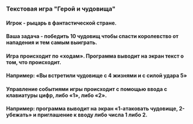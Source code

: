 ### Текстовая игра "Герой и чудовища"

#### Игрок - рыцарь в фантастической стране.
#### Ваша задача - победить 10 чудовищ чтобы спасти королевство от нападения и тем самым выиграть.

#### Игра происходит по «ходам». Программа выводит на экран текст о том, что происходит.
#### Например: «Вы встретили чудовище с 4 жизнями и с силой удара 5»
#### Управление событиями игры происходит с помощью ввода с клавиатуры цифр, либо «1», либо «2». 
#### Например: программа выводит на экран «1-атаковать чудовище, 2-убежать» и приглашение к вводу либо числа 1 либо 2.
